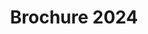 ---
title: "Brochure 2024"
meta_title: ""
description: ""
image: "/images/BRO-SURE.png"
categories: ["Business"]
draft: false
image1: "/images/brochure1.png"
image2: "/images/brochure2.png"
---